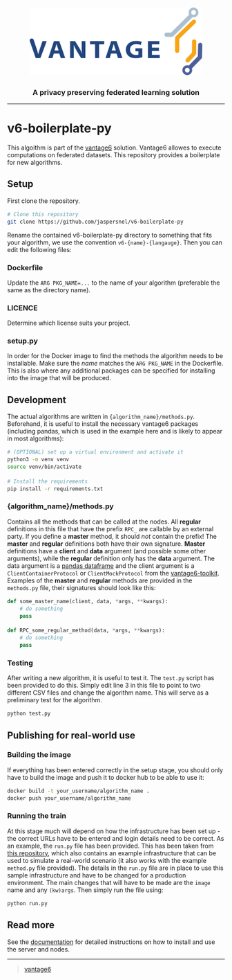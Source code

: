 <h1 align="center">
  <br>
  <a href="https://vantage6.ai"><img src="https://github.com/IKNL/guidelines/blob/master/resources/logos/vantage6.png?raw=true" alt="vantage6" width="400"></a>
</h1>

<h3 align=center> A privacy preserving federated learning solution</h3>

--------------------

# v6-boilerplate-py
This algoithm is part of the [vantage6](https://vantage6.ai) solution. Vantage6 allowes to execute computations on federated datasets. This repository provides a boilerplate for new algorithms.

## Setup
First clone the repository.
```bash
# Clone this repository
git clone https://github.com/jaspersnel/v6-boilerplate-py
```

Rename the contained v6-boilerplate-py directory to something that fits your algorithm, we use the convention `v6-{name}-{langauge}`. Then you can edit the following files:

### Dockerfile
Update the `ARG PKG_NAME=...` to the name of your algorithm (preferable the same as the directory name).

### LICENCE
Determine which license suits your project.

### setup.py
In order for the Docker image to find the methods the algorithm needs to be installable. Make sure the *name* matches the `ARG PKG_NAME` in the Dockerfile. This is also where any additional packages can be specified for installing into the image that will be produced.

## Development
The actual algorithms are written in `{algorithm_name}/methods.py`. Beforehand, it is useful to install the necessary vantage6 packages (including pandas, which is used in the example here and is likely to appear in most algorithms):

```bash
# (OPTIONAL) set up a virtual environment and activate it
python3 -m venv venv
source venv/bin/activate

# Install the requirements
pip install -r requirements.txt
```

### {algorithm_name}/methods.py
Contains all the methods that can be called at the nodes. All __regular__ definitions in this file that have the prefix `RPC_` are callable by an external party. If you define a __master__ method, it should *not* contain the prefix! The __master__ and __regular__ definitions both have their own signature. __Master__ definitions have a __client__ and __data__ argument (and possible some other arguments), while the __regular__ definition only has the __data__ argument. The data argument is a [pandas dataframe](https://pandas.pydata.org/docs/reference/api/pandas.DataFrame.html?highlight=dataframe#pandas.DataFrame) and the client argument is a `ClientContainerProtocol` or `ClientMockProtocol` from the [vantage6-toolkit](https://github.com/IKNL/vantage6-toolkit). Examples of the __master__ and __regular__ methods are provided in the `methods.py` file, their signatures should look like this:

```python
def some_master_name(client, data, *args, **kwargs):
    # do something
    pass

def RPC_some_regular_method(data, *args, **kwargs):
    # do something
    pass
```

### Testing
After writing a new algorithm, it is useful to test it. The `test.py` script has been provided to do this. Simply edit line 3 in this file to point to two different CSV files and change the algorithm name. This will serve as a preliminary test for the algorithm.

```bash
python test.py
```

## Publishing for real-world use

### Building the image
If everything has been entered correctly in the setup stage, you should only have to build the image and push it to docker hub to be able to use it:

```bash
docker build -t your_username/algorithm_name .
docker push your_username/algorithm_name
```

### Running the train
At this stage much will depend on how the infrastructure has been set up - the correct URLs have to be entered and login details need to be correct. As an example, the `run.py` file has been provided. This has been taken from [this repository](https://gitlab.com/UM-CDS/pht/vantage6-docker-demo/-/blob/master/researcher/python/run.py), which also contains an example infrastructure that can be used to simulate a real-world scenario (it also works with the example `method.py` file provided). The details in the `run.py` file are in place to use this sample infrastructure and have to be changed for a production environment. The main changes that will have to be made are the `image` name and any `(kw)args`. Then simply run the file using:

```bash
python run.py
```

## Read more
See the [documentation](https://docs.vantage6.ai/) for detailed instructions on how to install and use the server and nodes.

------------------------------------
> [vantage6](https://vantage6.ai)